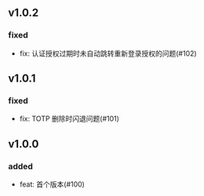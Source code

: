 ## v1.0.2

### fixed

- fix: 认证授权过期时未自动跳转重新登录授权的问题(#102)

## v1.0.1

### fixed

- fix: TOTP 删除时闪退问题(#101)

## v1.0.0

### added

- feat: 首个版本(#100)